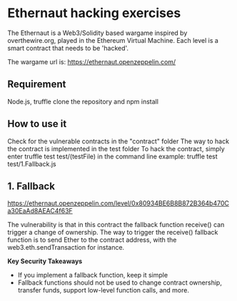 # Ethernaut hacking exercises

The Ethernaut is a Web3/Solidity based wargame inspired by overthewire.org, played in the Ethereum Virtual Machine. Each level is a smart contract that needs to be 'hacked'.

The wargame url is: https://ethernaut.openzeppelin.com/

## Requirement
Node.js, truffle
clone the repository and npm install

## How to use it
Check for the vulnerable contracts in the "contract" folder
The way to hack the contract is implemented in the test folder
To hack the contract, simply enter truffle test test/(testFile) in the command line
example: truffle test test/1.Fallback.js

## 1. Fallback

https://ethernaut.openzeppelin.com/level/0x80934BE6B8B872B364b470Ca30EaAd8AEAC4f63F

The vulnerability is that in this contract the fallback function receive() can trigger a change of ownership.
The way to trigger the receive() fallback function is to send Ether to the contract address, with the web3.eth.sendTransaction for instance.

**Key Security Takeaways**
- If you implement a fallback function, keep it simple
- Fallback functions should not be used to change contract ownership, transfer funds, support low-level function calls, and more.






